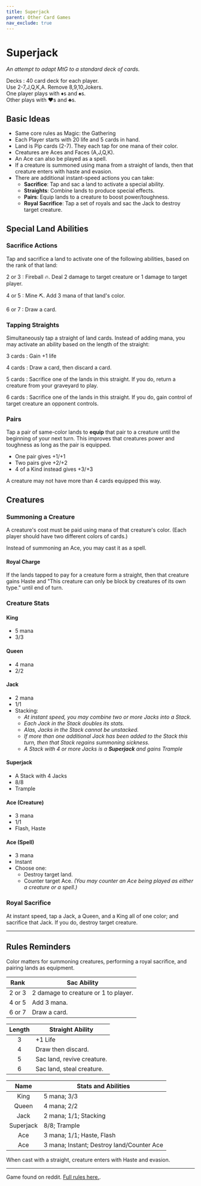 ```yaml
---
title: Superjack
parent: Other Card Games
nav_exclude: true
---
```


# Superjack

*An attempt to adapt MtG to a standard deck of cards.*

Decks
: 40 card deck for each player.  
Use 2-7,J,Q,K,A. Remove 8,9,10,Jokers.  
One player plays with <span class="cD">♦︎</span>s and <span class="cS">♠︎</span>s.  
Other plays with <span class="cH">♥︎</span>s and <span class="cC">♣︎</span>s.

## Basic Ideas

- Same core rules as Magic: the Gathering
- Each Player starts with 20 life and 5 cards in hand.
- Land is Pip cards (2-7). They each tap for one mana of their color.
- Creatures are Aces and Faces (A,J,Q,K).
- An Ace can also be played as a spell.
- If a creature is summoned using mana from a straight of lands, then that creature enters with haste and evasion.
- There are additional instant-speed actions you can take:
  - **Sacrifice**: Tap and sac a land to activate a special ability.
  - **Straights**: Combine lands to produce special effects.
  - **Pairs**: Equip lands to a creature to boost power/toughness.
  - **Royal Sacrifice**: Tap a set of royals and sac the Jack to destroy target creature.


## Special Land Abilities

### Sacrifice Actions

Tap and sacrifice a land to activate one of the following abilities, based on the rank of that land:

<span class="card">2</span> or <span class="card">3</span>
: Fireball 🔥. Deal 2 damage to target creature or 1 damage to target player.

<span class="card">4</span> or <span class="card">5</span>
: Mine ⛏️. Add 3 mana of that land's color.

<span class="card">6</span> or <span class="card">7</span>
: Draw a card.


### Tapping Straights

Simultaneously tap a straight of land cards. Instead of adding mana, you may activate an ability based on the length of the straight:

3 cards
: Gain +1 life

4 cards
: Draw a card, then discard a card.
<!--Desolate Lighthouse-->

5 cards
: Sacrifice one of the lands in this straight. If you do, return a creature from your graveyard to play.

6 cards
: Sacrifice one of the lands in this straight. If you do, gain control of target creature an opponent controls.


### Pairs

Tap a pair of same-color lands to **equip** that pair to a creature until the beginning of your next turn. This improves that creatures power and toughness as long as the pair is equipped.

- One pair gives +1/+1
- Two pairs give +2/+2
- 4 of a Kind instead gives +3/+3

A creature may not have more than 4 cards equipped this way.



## Creatures

### Summoning a Creature

A creature's cost must be paid using mana of that creature's color. (Each player should have two different colors of cards.)

Instead of summoning an Ace, you may cast it as a spell.

#### Royal Charge

If the lands tapped to pay for a creature form a straight, then that creature gains Haste and "This creature can only be block by creatures of its own type." until end of turn.

### Creature Stats

#### King
- 5 mana
- 3/3

#### Queen
- 4 mana
- 2/2

#### Jack
- 2 mana
- 1/1
- Stacking:
  - *At instant speed, you may combine two or more Jacks into a Stack.*
  - *Each Jack in the Stack doubles its stats.*
  - *Alas, Jacks in the Stack cannot be unstacked.*
  - *If more than one additional Jack has been added to the Stack this turn, then that Stack regains summoning sickness.* 
  <!--- *To attack with the Stack, you tap all the Jacks.*-->
  - *A Stack with 4 or more Jacks is a **Superjack** and gains Trample*

#### Superjack
- A Stack with 4 Jacks
- 8/8
- Trample

#### Ace (Creature)
- 3 mana 
- 1/1 
- Flash, Haste

#### Ace (Spell)
- 3 mana
- Instant
- Choose one:
  - Destroy target land.
  - Counter target Ace. *(You may counter an Ace being played as either a creature or a spell.)*

### Royal Sacrifice

At instant speed, tap a Jack, a Queen, and a King all of one color; and sacrifice that Jack. If you do, destroy target creature.


---

## Rules Reminders

Color matters for summoning creatures, performing a royal sacrifice, and pairing lands as equipment.

| Rank | Sac Ability |
|:-:|-------------|
|<span class="card">2</span> or <span class="card">3</span>| 2 damage to creature or 1 to player. |
|<span class="card">4</span> or <span class="card">5</span>| Add 3 mana.|
|<span class="card">6</span> or <span class="card">7</span>| Draw a card.|

|Length | Straight Ability |
|:-:|---|
| 3 | +1 Life |
| 4 | Draw then discard. |
| 5 | Sac land, revive creature. |
| 6 | Sac land, steal creature. |

| Name | Stats and Abilities |
|:-:|---|
| King | 5 mana; 3/3 |
| Queen | 4 mana; 2/2 |
| Jack | 2 mana; 1/1; Stacking |
| Superjack | 8/8; Trample |
| Ace | 3 mana; 1/1; Haste, Flash |
| Ace | 3 mana; Instant; Destroy land/Counter Ace |

When cast with a straight, creature enters with Haste and evasion.

---

Game found on reddit. [Full rules here.](https://www.superjackthegame.com/). <!--Technically, this ruleset is a bit offkilter because the original uses red and black for colors. So if you steal an opponent's creature, you can use it in a royal sacrifice. Oh well.-->